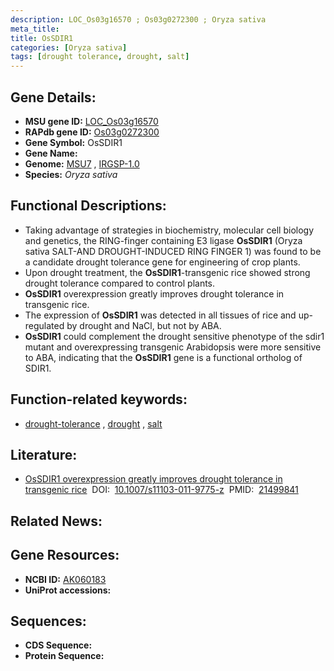 ```yaml
---
description: LOC_Os03g16570 ; Os03g0272300 ; Oryza sativa
meta_title:
title: OsSDIR1
categories: [Oryza sativa]
tags: [drought tolerance, drought, salt]
---
```


## Gene Details:
- **MSU gene ID:** [LOC_Os03g16570](http://rice.uga.edu/cgi-bin/ORF_infopage.cgi?orf=LOC_Os03g16570)  
- **RAPdb gene ID:** [Os03g0272300](https://rapdb.dna.affrc.go.jp/locus/?name=Os03g0272300)  
- **Gene Symbol:** OsSDIR1
- **Gene Name:**
- **Genome:**  [MSU7](http://rice.uga.edu/)&nbsp;,&nbsp;[IRGSP-1.0](https://rapdb.dna.affrc.go.jp/download/irgsp1.html)
- **Species:** *Oryza sativa*

## Functional Descriptions:
   - Taking advantage of strategies in biochemistry, molecular cell biology and genetics, the RING-finger containing E3 ligase **OsSDIR1** (Oryza sativa SALT-AND DROUGHT-INDUCED RING FINGER 1) was found to be a candidate drought tolerance gene for engineering of crop plants.
   - Upon drought treatment, the **OsSDIR1**-transgenic rice showed strong drought tolerance compared to control plants.
   - **OsSDIR1** overexpression greatly improves drought tolerance in transgenic rice.
   - The expression of **OsSDIR1** was detected in all tissues of rice and up-regulated by drought and NaCl, but not by ABA.
   - **OsSDIR1** could complement the drought sensitive phenotype of the sdir1 mutant and overexpressing transgenic Arabidopsis were more sensitive to ABA, indicating that the **OsSDIR1** gene is a functional ortholog of SDIR1.

## Function-related keywords:
   - [drought-tolerance](/tags/drought-tolerance/)&nbsp;,&nbsp;[drought](/tags/drought/)&nbsp;,&nbsp;[salt](/tags/salt/)

## Literature:
   - [OsSDIR1 overexpression greatly improves drought tolerance in transgenic rice](https://www.doi.org/10.1007/s11103-011-9775-z)&nbsp;&nbsp;DOI:&nbsp;&nbsp;[10.1007/s11103-011-9775-z](https://www.doi.org/10.1007/s11103-011-9775-z)&nbsp;&nbsp;PMID:&nbsp;&nbsp;[21499841](https://pubmed.ncbi.nlm.nih.gov/21499841/)

## Related News:

## Gene Resources:
- **NCBI ID:**  [AK060183](http://www.ncbi.nlm.nih.gov/nuccore/AK060183)
- **UniProt accessions:** [](https://www.uniprot.org/uniprotkb//entry)

## Sequences:
- **CDS Sequence:**
- **Protein Sequence:**
